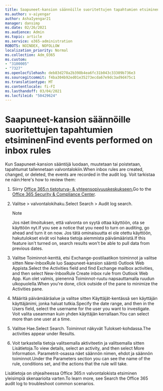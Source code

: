 ```yaml
---
title: Saapuneet-kansion säännöille suoritettujen tapahtumien etsiminen
ms.author: v-aiyengar
author: AshaIyengar21
manager: dansimp
ms.date: 02/26/2021
ms.audience: Admin
ms.topic: article
ms.service: o365-administration
ROBOTS: NOINDEX, NOFOLLOW
localization_priority: Normal
ms.collection: Adm_O365
ms.custom:
- "3100005"
- "7327"
ms.openlocfilehash: deb83d278a2b398b4ea6fc31b043c33309b736e3
ms.sourcegitcommit: f4ba304b92ed01e35273ecda67e9dc3ad9d475c1
ms.translationtype: MT
ms.contentlocale: fi-FI
ms.lasthandoff: 03/04/2021
ms.locfileid: "50429624"
---
```

# <a name="find-events-performed-on-inbox-rules"></a><span data-ttu-id="698ba-102">Saapuneet-kansion säännöille suoritettujen tapahtumien etsiminen</span><span class="sxs-lookup"><span data-stu-id="698ba-102">Find events performed on inbox rules</span></span>

<span data-ttu-id="698ba-103">Kun Saapuneet-kansion sääntöjä luodaan, muutetaan tai poistetaan, tapahtumat tallennetaan valvontalokiin.</span><span class="sxs-lookup"><span data-stu-id="698ba-103">When inbox rules are created, changed, or deleted, the events are recorded in the audit log.</span></span> <span data-ttu-id="698ba-104">Voit tarkistaa ne näin:</span><span class="sxs-lookup"><span data-stu-id="698ba-104">Here's how to review them:</span></span>

1. <span data-ttu-id="698ba-105">Siirry [Office 365:n tietoturva- & yhteensopivuuskeskukseen.](https://go.microsoft.com/fwlink/p/?linkid=2077143)</span><span class="sxs-lookup"><span data-stu-id="698ba-105">Go to the [Office 365 Security & Compliance Center](https://go.microsoft.com/fwlink/p/?linkid=2077143).</span></span>
1. <span data-ttu-id="698ba-106">Valitse > valvontalokihaku.</span><span class="sxs-lookup"><span data-stu-id="698ba-106">Select Search > Audit log search.</span></span>

    > [!NOTE]
    > <span data-ttu-id="698ba-107">Jos näet ilmoituksen, että valvonta on syytä ottaa käyttöön, ota se käyttöön nyt.</span><span class="sxs-lookup"><span data-stu-id="698ba-107">If you see a notice that you need to turn on auditing, go ahead and turn it on now.</span></span> <span data-ttu-id="698ba-108">Jos tätä ominaisuutta ei ole otettu käyttöön, hakutulokset eivät voi hakea tietoja aiemmista päivämääristä.</span><span class="sxs-lookup"><span data-stu-id="698ba-108">If this feature isn't turned on, search results won't be able to pull data from previous dates.</span></span>
1. <span data-ttu-id="698ba-109">Valitse Toiminnot-kenttä, etsi Exchange-postilaatikon toiminnot ja valitse sitten New-InboxRule luo Saapuneet-kansion sääntö Outlook Web Appista.</span><span class="sxs-lookup"><span data-stu-id="698ba-109">Select the Activities field and find Exchange mailbox activities, and then select New-InboxRule Create inbox rule from Outlook Web App.</span></span> <span data-ttu-id="698ba-110">Kun olet valmis, pienennä Toiminnot-ruutu napsauttamalla ruudun ulkopuolella.</span><span class="sxs-lookup"><span data-stu-id="698ba-110">When you're done, click outside of the pane to minimize the Activities pane.</span></span>
1. <span data-ttu-id="698ba-111">Määritä päivämääräalue ja valitse sitten Käyttäjät-kentässä sen käyttäjän käyttäjänimi, jonka haluat tutkia.</span><span class="sxs-lookup"><span data-stu-id="698ba-111">Specify the date range, and then in the Users field, select the username for the user you want to investigate.</span></span> <span data-ttu-id="698ba-112">Voit valita useamman kuin yhden käyttäjän kerrallaan.</span><span class="sxs-lookup"><span data-stu-id="698ba-112">You can select more than one user at a time.</span></span>
1. <span data-ttu-id="698ba-113">Valitse Hae.</span><span class="sxs-lookup"><span data-stu-id="698ba-113">Select Search.</span></span> <span data-ttu-id="698ba-114">Toiminnot näkyvät Tulokset-kohdassa.</span><span class="sxs-lookup"><span data-stu-id="698ba-114">The activities appear under Results.</span></span>
1. <span data-ttu-id="698ba-115">Voit tarkastella tietoja valitsemalla aktiviteetin ja valitsemalla sitten Lisätietoja.</span><span class="sxs-lookup"><span data-stu-id="698ba-115">To view details, select an activity, and then select More Information.</span></span> <span data-ttu-id="698ba-116">Parametrit-osassa näet säännön nimen, ehdot ja säännön toiminnot.</span><span class="sxs-lookup"><span data-stu-id="698ba-116">Under the Parameters section you can see the name of the rule, conditions set, and the actions that the rule will take.</span></span>

<span data-ttu-id="698ba-117">Lisätietoja on ohjeaiheessa Office 365:n valvontalokista etsiminen yleisimpiä skenaarioita varten.</span><span class="sxs-lookup"><span data-stu-id="698ba-117">To learn more, see Search the Office 365 audit log to troubleshoot common scenarios.</span></span>